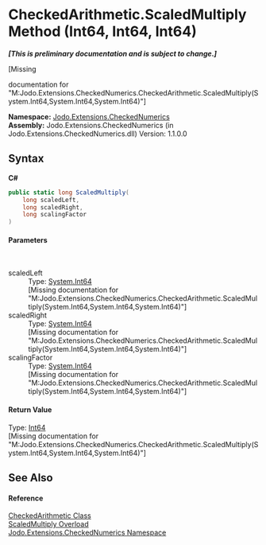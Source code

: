 # CheckedArithmetic.ScaledMultiply Method (Int64, Int64, Int64)
 _**\[This is preliminary documentation and is subject to change.\]**_

\[Missing <summary> documentation for "M:Jodo.Extensions.CheckedNumerics.CheckedArithmetic.ScaledMultiply(System.Int64,System.Int64,System.Int64)"\]

**Namespace:**&nbsp;<a href="N_Jodo_Extensions_CheckedNumerics">Jodo.Extensions.CheckedNumerics</a><br />**Assembly:**&nbsp;Jodo.Extensions.CheckedNumerics (in Jodo.Extensions.CheckedNumerics.dll) Version: 1.1.0.0

## Syntax

**C#**<br />
``` C#
public static long ScaledMultiply(
	long scaledLeft,
	long scaledRight,
	long scalingFactor
)
```


#### Parameters
&nbsp;<dl><dt>scaledLeft</dt><dd>Type: <a href="https://docs.microsoft.com/dotnet/api/system.int64" target="_blank" rel="noopener noreferrer">System.Int64</a><br />\[Missing <param name="scaledLeft"/> documentation for "M:Jodo.Extensions.CheckedNumerics.CheckedArithmetic.ScaledMultiply(System.Int64,System.Int64,System.Int64)"\]</dd><dt>scaledRight</dt><dd>Type: <a href="https://docs.microsoft.com/dotnet/api/system.int64" target="_blank" rel="noopener noreferrer">System.Int64</a><br />\[Missing <param name="scaledRight"/> documentation for "M:Jodo.Extensions.CheckedNumerics.CheckedArithmetic.ScaledMultiply(System.Int64,System.Int64,System.Int64)"\]</dd><dt>scalingFactor</dt><dd>Type: <a href="https://docs.microsoft.com/dotnet/api/system.int64" target="_blank" rel="noopener noreferrer">System.Int64</a><br />\[Missing <param name="scalingFactor"/> documentation for "M:Jodo.Extensions.CheckedNumerics.CheckedArithmetic.ScaledMultiply(System.Int64,System.Int64,System.Int64)"\]</dd></dl>

#### Return Value
Type: <a href="https://docs.microsoft.com/dotnet/api/system.int64" target="_blank" rel="noopener noreferrer">Int64</a><br />\[Missing <returns> documentation for "M:Jodo.Extensions.CheckedNumerics.CheckedArithmetic.ScaledMultiply(System.Int64,System.Int64,System.Int64)"\]

## See Also


#### Reference
<a href="T_Jodo_Extensions_CheckedNumerics_CheckedArithmetic">CheckedArithmetic Class</a><br /><a href="Overload_Jodo_Extensions_CheckedNumerics_CheckedArithmetic_ScaledMultiply">ScaledMultiply Overload</a><br /><a href="N_Jodo_Extensions_CheckedNumerics">Jodo.Extensions.CheckedNumerics Namespace</a><br />